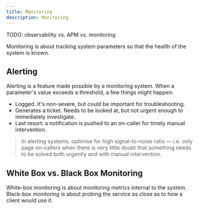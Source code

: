 ```yaml
---
title: Monitoring
description: Monitoring
---
```


TODO: observability vs. APM vs. monitoring

Monitoring is about tracking system parameters so that the health of the system is known. 

## Alerting
Alerting is a feature made possible by a monitoring system. When a parameter's value exceeds a threshold, a few things might happen:
- Logged. It's non-severe, but could be important for troubleshooting.
- Generates a ticket. Needs to be looked at, but not urgent enough to immediately investigate.
- Last resort: a notification is pushed to an on-caller for timely manual intervention.

> In alerting systems, optimise for high signal-to-noise ratio — i.e. only page on-callers when there is very little doubt that something needs to be solved both urgently and with manual intervention.

## White Box vs. Black Box Monitoring
White-box monitoring is about monitoring metrics internal to the system. Black-box monitoring is about probing the service as close as to how a client would use it.

